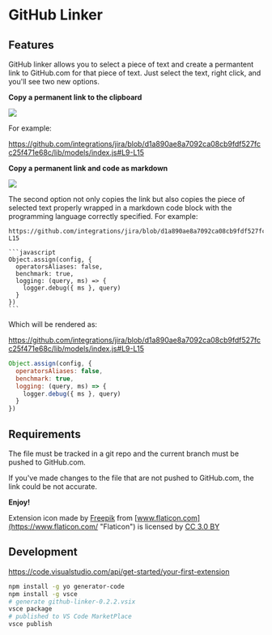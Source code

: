 # GitHub Linker

## Features

GitHub linker allows you to select a piece of text and create a permantent link to GitHub.com for that piece of text. Just select the text, right click, and you'll see two new options.

**Copy a permanent link to the clipboard**

![](gifs/github-linker.gif)

For example:

https://github.com/integrations/jira/blob/d1a890ae8a7092ca08cb9fdf527fcc25f471e68c/lib/models/index.js#L9-L15

**Copy a permanent link and code as markdown**

![](gifs/github-linker2.gif)

The second option not only copies the link but also copies the piece of selected text properly wrapped in a markdown code block with the programming language correctly specified. For example:

    https://github.com/integrations/jira/blob/d1a890ae8a7092ca08cb9fdf527fcc25f471e68c/lib/models/index.js#L9-L15

    ```javascript
    Object.assign(config, {
      operatorsAliases: false,
      benchmark: true,
      logging: (query, ms) => {
        logger.debug({ ms }, query)
      }
    })
    ```

Which will be rendered as:

https://github.com/integrations/jira/blob/d1a890ae8a7092ca08cb9fdf527fcc25f471e68c/lib/models/index.js#L9-L15

```javascript
Object.assign(config, {
  operatorsAliases: false,
  benchmark: true,
  logging: (query, ms) => {
    logger.debug({ ms }, query)
  }
})
```

## Requirements

The file must be tracked in a git repo and the current branch must be pushed to GitHub.com.

If you've made changes to the file that are not pushed to GitHub.com, the link could be not accurate.

**Enjoy!**

Extension icon made by [Freepik](https://www.freepik.com/ "Freepik") from [www.flaticon.com](https://www.flaticon.com/ "Flaticon") is licensed by [CC 3.0 BY](http://creativecommons.org/licenses/by/3.0/ "Creative Commons BY 3.0")


## Development
https://code.visualstudio.com/api/get-started/your-first-extension 
```bash
npm install -g yo generator-code
npm install -g vsce
# generate github-linker-0.2.2.vsix
vsce package
# published to VS Code MarketPlace
vsce publish
```